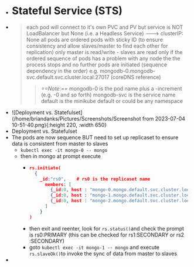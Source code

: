 - # Stateful Service (STS)
- >each pod will connect to it's own PVC and PV
  >but service is NOT LoadBalancer but None (i.e. a Headless Service) ---> clusterIP: None
  >all pods are ordered pods with sticky ID (to ensure consistency and allow slaves/master to find each other for replication)
  >only master is read/write - slaves are read only
  >if the ordered sequence of pods has a problem with any node the the process stops and no further pods are initiated (sequence dependency in the order)
  >e.g.
  >mongodb-0.mongodb-svc.default.svc.cluster.local:27017   (coreDNS reference)
  >>*==Note:==*
  >mongodb-0 is the pod name plus a -increment (e.g. -0 and so forth)
  >mongodb-svc is the service name
  >default is the minikube default or could be any namespace
- ![Deployment vs. Statefulset](/home/briandanks/Pictures/Screenshots/Screenshot from 2023-07-04 10-51-40.png){:height 220, :width 650}
- Deployment vs. Statefulset
- The pods are now sequence BUT need to set up replicaset to ensure data is consistent from master to slaves
	- `kubectl exec -it mongo-0 -- mongo`
	- then in mongo at prompt execute
		- ```json
		  rs.initiate(
		  	{
		      _id:"rs0",	# rs0 is the replicaset name
		        members: [
		          {_id:0, host : "mongo-0.mongo.default.svc.cluster.local:27017"},
		          {_id:0, host : "mongo-1.mongo.default.svc.cluster.local:27017"},
		          {_id:0, host : "mongo-2.mongo.default.svc.cluster.local:27017"}
		        ]
		      }
		  )
		  ```
		- then exit and reenter, look for `rs.status()`and check the prompt is rs0:PRIMARY (this can be checked for rs1:SECONDARY or rs2 :SECONDARY)
		- goto `kubectl exec -it mongo-1 -- mongo` and execute `rs.slaveOk()`to invoke the sync of data from master to slaves
-